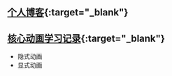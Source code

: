 ## [个人博客](https://niuyongchang.github.io/ "个人博客"){:target="_blank"}

## [核心动画学习记录](/_posts/2018-07-25-core-animation.md){:target="_blank"}
* 隐式动画
* 显式动画
